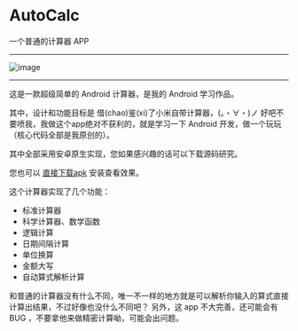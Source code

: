 # AutoCalc
一个普通的计算器 APP

---

![image](https://github.com/imengyu/AutoCalc/blob/master/app/src/main/assets/img/help1.png?raw=true)

---

这是一款超级简单的 Android 计算器，是我的 Android 学习作品。
 
其中，设计和功能目标是 借(chao)鉴(xi)了小米自带计算器，(。・∀・)ノ 好吧不要喷我，我做这个app绝对不获利的，就是学习一下 Android 开发，做一个玩玩（核心代码全部是我原创的）。

其中全部采用安卓原生实现，您如果感兴趣的话可以下载源码研究。

您也可以 [直接下载apk](https://github.com/imengyu/AutoCalc/raw/master/app-debug.apk) 安装查看效果。

这个计算器实现了几个功能：
    
* 标准计算器
* 科学计算器、数学函数
* 逻辑计算
* 日期间隔计算
* 单位换算
* 金额大写
* 自动算式解析计算

和普通的计算器没有什么不同，唯一不一样的地方就是可以解析你输入的算式直接计算出结果，不过好像也没什么不同吧？
另外，这 app 不大完善，还可能会有 BUG ，不要拿他来做精密计算呦，可能会出问题。

